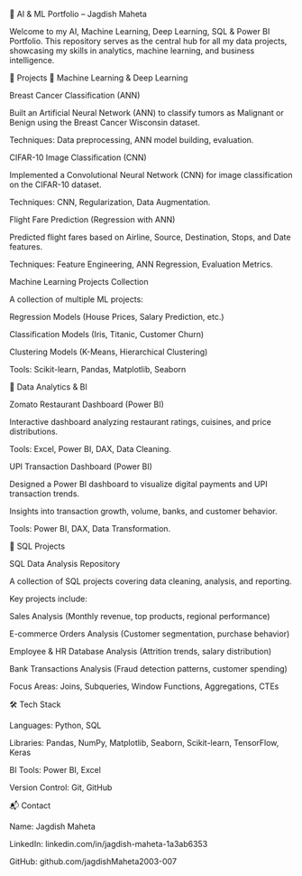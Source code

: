 🚀 AI & ML Portfolio – Jagdish Maheta

Welcome to my AI, Machine Learning, Deep Learning, SQL & Power BI Portfolio.
This repository serves as the central hub for all my data projects, showcasing my skills in analytics, machine learning, and business intelligence.

📂 Projects
🔹 Machine Learning & Deep Learning

Breast Cancer Classification (ANN)

Built an Artificial Neural Network (ANN) to classify tumors as Malignant or Benign using the Breast Cancer Wisconsin dataset.

Techniques: Data preprocessing, ANN model building, evaluation.

CIFAR-10 Image Classification (CNN)

Implemented a Convolutional Neural Network (CNN) for image classification on the CIFAR-10 dataset.

Techniques: CNN, Regularization, Data Augmentation.

Flight Fare Prediction (Regression with ANN)

Predicted flight fares based on Airline, Source, Destination, Stops, and Date features.

Techniques: Feature Engineering, ANN Regression, Evaluation Metrics.

Machine Learning Projects Collection

A collection of multiple ML projects:

Regression Models (House Prices, Salary Prediction, etc.)

Classification Models (Iris, Titanic, Customer Churn)

Clustering Models (K-Means, Hierarchical Clustering)

Tools: Scikit-learn, Pandas, Matplotlib, Seaborn

🔹 Data Analytics & BI

Zomato Restaurant Dashboard (Power BI)

Interactive dashboard analyzing restaurant ratings, cuisines, and price distributions.

Tools: Excel, Power BI, DAX, Data Cleaning.

UPI Transaction Dashboard (Power BI)

Designed a Power BI dashboard to visualize digital payments and UPI transaction trends.

Insights into transaction growth, volume, banks, and customer behavior.

Tools: Power BI, DAX, Data Transformation.

🔹 SQL Projects

SQL Data Analysis Repository

A collection of SQL projects covering data cleaning, analysis, and reporting.

Key projects include:

Sales Analysis (Monthly revenue, top products, regional performance)

E-commerce Orders Analysis (Customer segmentation, purchase behavior)

Employee & HR Database Analysis (Attrition trends, salary distribution)

Bank Transactions Analysis (Fraud detection patterns, customer spending)

Focus Areas: Joins, Subqueries, Window Functions, Aggregations, CTEs

🛠️ Tech Stack

Languages: Python, SQL

Libraries: Pandas, NumPy, Matplotlib, Seaborn, Scikit-learn, TensorFlow, Keras

BI Tools: Power BI, Excel

Version Control: Git, GitHub

📬 Contact

Name: Jagdish Maheta

LinkedIn: linkedin.com/in/jagdish-maheta-1a3ab6353

GitHub: github.com/jagdishMaheta2003-007
